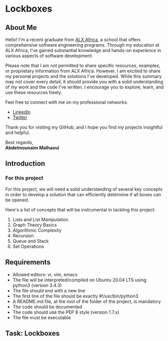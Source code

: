 # Lockboxes

## About Me
Hello! I'm a recent graduate from [ALX Africa](https://www.alxafrica.com/), a school that offers comprehensive software engineering programs. Through my education at ALX Africa, I've gained substantial knowledge and hands-on experience in various aspects of software development.

Please note that I am not permitted to share specific resources, examples, or proprietary information from ALX Africa. However, I am excited to share my personal projects and the solutions I've developed. While this summary may not cover every detail, it should provide you with a solid understanding of my work and the code I've written. I encourage you to explore, learn, and use these resources freely.

Feel free to connect with me on my professional networks:
- [LinkedIn](https://www.linkedin.com/in/abdelmounaim-malhaoui/)  
- [Twitter](https://x.com/abdelmo65183220)

Thank you for visiting my GitHub, and I hope you find my projects insightful and helpful.

Best regards,  
**Abdelmounaim Malhaoui**

## Introduction




### For this project

For this project, we will need a solid understanding of several key concepts in order to develop a solution that can efficiently determine if all boxes can be opened.  

Here's a list of concepts that will be instrumental  in tackling this project:  
1. Lists and List Manipulation
2. Graph Theory Basics
3. Algorithmic Complexity
4. Recursion
5. Queue and Stack
6. Set Operations

## Requirements

- Allowed editors: vi, vim, emacs
- The file will be interpreted/compiled on Ubuntu 20.04 LTS using python3 (version 3.4.3)
- The file should end with a new line
- The first line of the file should be exactly #!/usr/bin/python3
- A README.md file, at the root of the folder of the project, is mandatory
- The code should be documented
- The code should use the PEP 8 style (version 1.7.x)
- The file must be executable

## Task: Lockboxes
